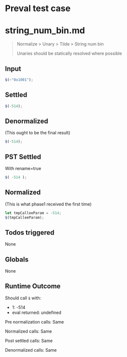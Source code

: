 # Preval test case

# string_num_bin.md

> Normalize > Unary > Tilde > String num bin
>
> Unaries should be statically resolved where possible

## Input

`````js filename=intro
$(~"0o1001");
`````


## Settled


`````js filename=intro
$(-514);
`````


## Denormalized
(This ought to be the final result)

`````js filename=intro
$(-514);
`````


## PST Settled
With rename=true

`````js filename=intro
$( -514 );
`````


## Normalized
(This is what phase1 received the first time)

`````js filename=intro
let tmpCalleeParam = -514;
$(tmpCalleeParam);
`````


## Todos triggered


None


## Globals


None


## Runtime Outcome


Should call `$` with:
 - 1: -514
 - eval returned: undefined

Pre normalization calls: Same

Normalized calls: Same

Post settled calls: Same

Denormalized calls: Same
